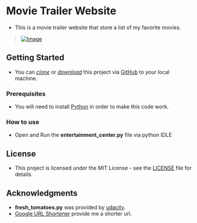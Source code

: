 # Movie Trailer Website
* This is a movie trailer website that store a list of my favorite movies.
> [![Image](image/trailer.gif)](Image)

## Getting Started

* You can *[clone](https://github.com/arrickx/Movie-Trailer-Website.git)* or *[download](https://github.com/arrickx/Movie-Trailer-Website.git)* this project via [GitHub](https://github.com) to your local machine.

### Prerequisites

* You will need to install [Python](https://www.python.org) in order to make this code work.

### How to use

* Open and Run the **entertainment_center.py** file via python IDLE


## License

* This project is licensed under the MIT License - see the [LICENSE](LICENSE) file for details.

## Acknowledgments

* **fresh_tomatoes.py** was provided by [udacity](https://github.com/udacity/ud036_StarterCode).
* [Google URL Shortener](https://goo.gl) provide me a shorter url.



